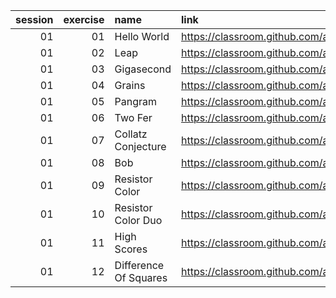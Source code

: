 
|   session |   exercise | name                     | link                                    | DONE |
|----------:|-----------:|:-------------------------|:----------------------------------------|---   |
|        01 |         01 | Hello World              | https://classroom.github.com/a/vBkKmXAj | [x]  |
|        01 |         02 | Leap                     | https://classroom.github.com/a/nvrmEstA | [ ]  |
|        01 |         03 | Gigasecond               | https://classroom.github.com/a/Y9dnRAgp | [ ]  |
|        01 |         04 | Grains                   | https://classroom.github.com/a/Y6rOdzyX | [x]  |
|        01 |         05 | Pangram                  | https://classroom.github.com/a/gHzKvyRX | [ ]  |
|        01 |         06 | Two Fer                  | https://classroom.github.com/a/pxiF6aCs | [x]  |
|        01 |         07 | Collatz Conjecture       | https://classroom.github.com/a/GPkNeGlk | [ ]  |
|        01 |         08 | Bob                      | https://classroom.github.com/a/O5qKk3Di | [ ]  |
|        01 |         09 | Resistor Color           | https://classroom.github.com/a/vS648Z3p | [ ]  |
|        01 |         10 | Resistor Color Duo       | https://classroom.github.com/a/TwvMuVOg | [ ]  |
|        01 |         11 | High Scores              | https://classroom.github.com/a/bGF9er6b | [ ]  |
|        01 |         12 | Difference Of Squares    | https://classroom.github.com/a/J4Cu1cZJ | [ ]  |

